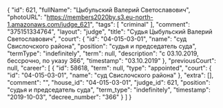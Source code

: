 {
    "id": 621,
    "fullName": "Цыбульский Валерий Светославович",
    "photoURL": "https://members2020by.s3.eu-north-1.amazonaws.com/judge_621",
    "tags": [
        "criminal"
    ],
    "comment": "375151334764",
    "layout": "judge",
    "title": "Судья Цыбульский Валерий Светославович",
    "court": {
        "id": "04-015-03-01",
        "name": "суд Свислочского района",
        "position": "судья и председатель суда",
        "termType": "indefinitely",
        "term": null,
        "description": "c 03.10.2019, бессрочно, по указу 366",
        "timestamp": "03.10.2019"
    },
    "previousCourt": null,
    "career": [
        {
            "id": 58618,
            "term": null,
            "type": "appointed",
            "court": {
                "id": "04-015-03-01",
                "name": "суд Свислочского района"
            },
            "extra": [],
            "comment": "",
            "house_id": "04-015-03-01",
            "judge_id": 621,
            "position": "судья и председатель суда",
            "term_type": "indefinitely",
            "timestamp": "2019-10-03",
            "decree_number": "366"
        }
    ]
}